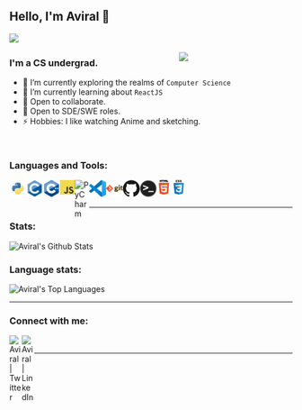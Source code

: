 ## Hello, I'm Aviral 👋

[<img src="https://komarev.com/ghpvc/?username=aviral10&label=Profile+Views&color=4287f5&style=flat" />](https://github.com/aviral10)

<!-- <img src="https://media.giphy.com/media/fAnzw6YK33jMwzp5wp/giphy.gif" align="right"  width="100%"/> -->
<img src="https://media.giphy.com/media/xUA7bdpLxQhsSQdyog/giphy.gif" align="right"  width="40%"/>

<!-- <img src="https://media.giphy.com/media/11ZSwQNWba4YF2/giphy.gif" align="right" width="200px" height="20%" />
 -->

### I'm a CS undergrad.

- 🔭 I’m currently exploring the realms of `Computer Science`
- 🌱 I’m currently learning about `ReactJS`
- 👯 Open to collaborate.
- 💼 Open to SDE/SWE roles.
- ⚡ Hobbies: I like watching Anime and sketching.

<br/>


### Languages and Tools:

<img align="left" alt="python" width="30px" src="https://raw.githubusercontent.com/github/explore/80688e429a7d4ef2fca1e82350fe8e3517d3494d/topics/python/python.png" />

<img align="left" alt="C" width="30px" height="30px" src="https://github.com/devicons/devicon/blob/master/icons/c/c-original.svg"> 
<img align="left" alt="C++" width="30px" height="30px" src="https://github.com/devicons/devicon/blob/master/icons/cplusplus/cplusplus-original.svg">

<img align="left" alt="JavaScript" width="26px" src="https://raw.githubusercontent.com/github/explore/80688e429a7d4ef2fca1e82350fe8e3517d3494d/topics/javascript/javascript.png"/>

<img align="left" alt="PyCharm" width="26px" src="https://upload.wikimedia.org/wikipedia/commons/1/1d/PyCharm_Icon.svg" />

<img align="left" alt="Visual Studio Code" width="30px" src="https://raw.githubusercontent.com/github/explore/80688e429a7d4ef2fca1e82350fe8e3517d3494d/topics/visual-studio-code/visual-studio-code.png" />

<img align="left" alt="Git" width="30px" src="https://raw.githubusercontent.com/github/explore/80688e429a7d4ef2fca1e82350fe8e3517d3494d/topics/git/git.png" />

<img align="left" alt="GitHub" width="30px" src="https://raw.githubusercontent.com/github/explore/78df643247d429f6cc873026c0622819ad797942/topics/github/github.png" />

<img align="left" alt="Terminal" width="30px" src="https://raw.githubusercontent.com/github/explore/80688e429a7d4ef2fca1e82350fe8e3517d3494d/topics/terminal/terminal.png" />

<img align="left" alt="HTML5" width="26px" src="https://raw.githubusercontent.com/github/explore/80688e429a7d4ef2fca1e82350fe8e3517d3494d/topics/html/html.png"/>

<img align="left" alt="CSS3" width="26px" src="https://raw.githubusercontent.com/github/explore/80688e429a7d4ef2fca1e82350fe8e3517d3494d/topics/css/css.png" />


<br/>
<br/>



---
### Stats:
<img alt="Aviral's Github Stats" src="https://github-readme-stats.vercel.app/api?username=aviral10&show_icons=true&count_private=true&theme=tokyonight" />



### Language stats:

<img alt="Aviral's Top Languages" src="https://github-readme-stats.vercel.app/api/top-langs/?username=aviral10&layout=compact&theme=tokyonight&hide=Jupyter%20Notebook"/>

---

### Connect with me:

[<img align="left" alt="Aviral | Twitter" width="22px" src="https://cdn.jsdelivr.net/npm/simple-icons@v3/icons/twitter.svg" />][twitter]
[<img align="left" alt="Aviral | LinkedIn" width="22px" src="https://cdn.jsdelivr.net/npm/simple-icons@v3/icons/linkedin.svg" />][linkedin]

<br/>

---

<br/>

[website]: https://blank
[twitter]: https://twitter.com/i_aviral_
[youtube]: https://youtube.com/__
[instagram]: https://instagram.com/@@@@
[linkedin]: https://linkedin.com/in/aviral-rana/


